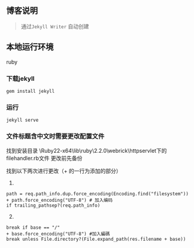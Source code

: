 ## 博客说明

> 通过`Jekyll Writer` 自动创建

## 本地运行环境

ruby

### 下载jekyll

	gem install jekyll

### 运行

	jekyll serve

### 文件标题含中文时需要更改配置文件

找到安装目录 \Ruby22-x64\lib\ruby\2.2.0\webrick\httpservlet下的filehandler.rb文件
更改前先备份

找到以下两次进行更改（+ 的一行为添加的部分）

1.


    path = req.path_info.dup.force_encoding(Encoding.find("filesystem"))
    + path.force_encoding("UTF-8") # 加入编码
    if trailing_pathsep?(req.path_info)
        
2.


    break if base == "/"
    + base.force_encoding("UTF-8") #加入編碼
    break unless File.directory?(File.expand_path(res.filename + base))
   	
